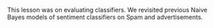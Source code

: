 This lesson was on evaluating classifiers.  We revisited previous Naive Bayes models of sentiment classifiers on Spam and advertisements.


